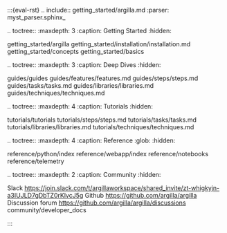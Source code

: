 :::{eval-rst}
.. include:: getting_started/argilla.md
   :parser: myst_parser.sphinx_

.. toctree::
   :maxdepth: 3
   :caption: Getting Started
   :hidden:

   getting_started/argilla
   getting_started/installation/installation.md
   getting_started/concepts
   getting_started/basics

.. toctree::
   :maxdepth: 3
   :caption: Deep Dives
   :hidden:

   guides/guides
   guides/features/features.md
   guides/steps/steps.md
   guides/tasks/tasks.md
   guides/libraries/libraries.md
   guides/techniques/techniques.md

.. toctree::
   :maxdepth: 4
   :caption: Tutorials
   :hidden:

   tutorials/tutorials
   tutorials/steps/steps.md
   tutorials/tasks/tasks.md
   tutorials/libraries/libraries.md
   tutorials/techniques/techniques.md

.. toctree::
   :maxdepth: 4
   :caption: Reference
   :glob:
   :hidden:

   reference/python/index
   reference/webapp/index
   reference/notebooks
   reference/telemetry

.. toctree::
   :maxdepth: 2
   :caption: Community
   :hidden:

   Slack <https://join.slack.com/t/argillaworkspace/shared_invite/zt-whigkyjn-a3IUJLD7gDbTZ0rKlvcJ5g>
   Github <https://github.com/argilla/argilla>
   Discussion forum <https://github.com/argilla/argilla/discussions>
   community/developer_docs

:::
